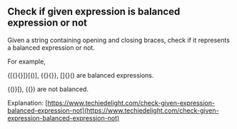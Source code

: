 ﻿## Check if given expression is balanced expression or not

Given a string containing opening and closing braces, check if it represents a balanced expression or not.

For example,

{[{}{}]}[()], {{}{}}, []{}() are balanced expressions.

{()}[), {(}) are not balanced.


Explanation: [https://www.techiedelight.com/check-given-expression-balanced-expression-not](https://www.techiedelight.com/check-given-expression-balanced-expression-not)

